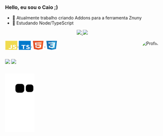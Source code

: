 ### Hello, eu sou o Caio ;)

- 🔭 Atualmente trabalho criando Addons para a ferramenta Znuny
- 🌱 Estudando Node/TypeScript

<div align="center">
  <a href="https://github.com/caiocresencio">
  <img height="200em" src="https://github-readme-stats.vercel.app/api?username=caiocresencio&show_icons=true&theme=dracula&include_all_commits=true&count_private=true"/>
  <img height="200em" src="https://github-readme-stats.vercel.app/api/top-langs/?username=caiocresencio&layout=compact&langs_count=7&theme=dracula"/>
</div>
  
  <div style="display: inline_block"><br>
  <img align="center" alt="Js" height="30" width="40" src="https://raw.githubusercontent.com/devicons/devicon/master/icons/javascript/javascript-plain.svg">
  <img align="center" alt="Ts" height="30" width="40" src="https://raw.githubusercontent.com/devicons/devicon/master/icons/typescript/typescript-plain.svg">
  <img align="center" alt="HTML" height="30" width="40" src="https://raw.githubusercontent.com/devicons/devicon/master/icons/html5/html5-original.svg">
  <img align="center" alt="CSS" height="30" width="40" src="https://raw.githubusercontent.com/devicons/devicon/master/icons/css3/css3-original.svg">
  <img align="right" alt="Profile" height="150" style="border-radius:50px;" src="https://avatars.githubusercontent.com/u/36762737?s=400&u=0f1b684f3bfa75539ea69e556eee2cc7db753916&v=4">
</div>
  
  ##
 <div> 
 
  <a href="https://instagram.com/caio_cresencio" target="_blank"><img src="https://img.shields.io/badge/-Instagram-%23E4405F?style=for-the-badge&logo=instagram&logoColor=white" target="_blank"></a>
 	  <a href="https://www.linkedin.com/in/caiocresencio" target="_blank"><img src="https://img.shields.io/badge/-LinkedIn-%230077B5?style=for-the-badge&logo=linkedin&logoColor=white" target="_blank"></a> 
   
 ##  ![Snake animation](https://github.com/caiocresencio/caiocresencio/blob/output/github-contribution-grid-snake.svg)

 
</div>
